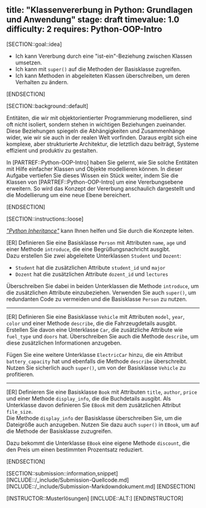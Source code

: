 title: "Klassenvererbung in Python: Grundlagen und Anwendung"
stage: draft
timevalue: 1.0
difficulty: 2
requires: Python-OOP-Intro
---

[SECTION::goal::idea]

- Ich kann Vererbung durch eine "ist-ein"-Beziehung zwischen Klassen umsetzen.
- Ich kann mit `super()` auf die Methoden der Basisklasse zugreifen.
- Ich kann Methoden in abgeleiteten Klassen überschreiben, um deren Verhalten zu ändern.

[ENDSECTION]


[SECTION::background::default]

Entitäten, die wir mit objektorientierter Programmierung modellieren, sind oft nicht isoliert, 
sondern stehen in wichtigen Beziehungen zueinander. 
Diese Beziehungen spiegeln die Abhängigkeiten und Zusammenhänge wider, 
wie wir sie auch in der realen Welt vorfinden. Daraus ergibt sich eine komplexe, 
aber strukturierte Architektur, die letztlich dazu beiträgt, 
Systeme effizient und produktiv zu gestalten.

In [PARTREF::Python-OOP-Intro] haben Sie gelernt, 
wie Sie solche Entitäten mit Hilfe einfacher Klassen und Objekte modellieren können. 
In dieser Aufgabe vertiefen Sie dieses Wissen ein Stück weiter, 
indem Sie die Klassen von [PARTREF::Python-OOP-Intro] um eine Vererbungsebene erweitern. 
So wird das Konzept der Vererbung anschaulich dargestellt und 
die Modellierung um eine neue Ebene bereichert.

[ENDSECTION]

[SECTION::instructions::loose]

[*"Python Inheritance"*](https://www.programiz.com/python-programming/inheritance)
kann Ihnen helfen und Sie durch die Konzepte leiten. 

[ER] Definieren Sie eine Basisklasse `Person` mit Attributen `name`, `age` und 
einer Methode `introduce`, die eine Begrüßungsnachricht ausgibt.  
Dazu erstellen Sie zwei abgeleitete Unterklassen `Student` und `Dozent`:  

- `Student` hat die zusätzlichen Attribute `student_id` und `major`
- `Dozent` hat die zusätzlichen Attribute `dozent_id` und `lectures`

Überschreiben Sie dabei in beiden Unterklassen die Methode `introduce`, 
um die zusätzlichen Attribute einzubeziehen.
Verwenden Sie auch `super()`, um redundanten Code zu vermeiden und die Basisklasse `Person` zu nutzen.

---

[ER] Definieren Sie eine Basisklasse `Vehicle` mit Attributen `model`, `year`, `color` 
und einer Methode `describe`, die die Fahrzeugdetails ausgibt.
Erstellen Sie davon eine Unterklasse `Car`, 
die zusätzliche Attribute wie `fuel_type` und `doors` hat. 
Überschreiben Sie auch die Methode `describe`, um diese zusätzlichen Informationen anzugeben.

Fügen Sie eine weitere Unterklasse `ElectricCar` hinzu, 
die ein Attribut `battery_capacity` hat und ebenfalls die Methode `describe` überschreibt. 
Nutzen Sie sicherlich auch `super()`, um von der Basisklasse `Vehicle` zu profitieren.

---

[ER] Definieren Sie eine Basisklasse `Book` mit Attributen `title`, `author`, `price` 
und einer Methode `display_info`, die die Buchdetails ausgibt.
Als Unterklasse davon definieren Sie `EBook` mit dem zusätzlichen Attribut `file_size`.  
Die Methode `display_info` der Basisklasse überschreiben Sie, um die Dateigröße auch anzugeben.
Nutzen Sie dazu auch `super()` in `EBook`, um auf die Methode der Basisklasse zuzugreifen.

Dazu bekommt die Unterklasse `EBook` eine eigene Methode `discount`, 
die den Preis um einen bestimmten Prozentsatz reduziert.

[ENDSECTION]

[SECTION::submission::information,snippet]
[INCLUDE::/_include/Submission-Quellcode.md]
[INCLUDE::/_include/Submission-Markdowndokument.md]
[ENDSECTION]

[INSTRUCTOR::Musterlösungen]
[INCLUDE::ALT:]
[ENDINSTRUCTOR]
